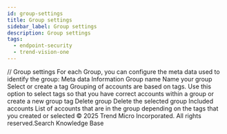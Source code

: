 ```yaml
---
id: group-settings
title: Group settings
sidebar_label: Group settings
description: Group settings
tags:
  - endpoint-security
  - trend-vision-one
---
```


/*<![CDATA[*/ $('#title').html($('meta[name=map-description]').attr('content')); /*]]>*/ Group settings For each Group, you can configure the meta data used to identify the group: Meta data Information Group name Name your group Select or create a tag Grouping of accounts are based on tags. Use this option to select tags so that you have correct accounts within a group or create a new group tag Delete group Delete the selected group Included accounts List of accounts that are in the group depending on the tags that you created or selected © 2025 Trend Micro Incorporated. All rights reserved.Search Knowledge Base